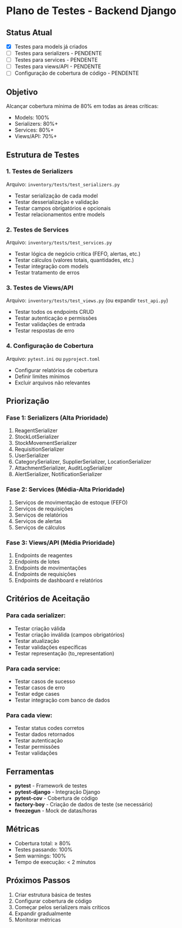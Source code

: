 # Plano de Testes - Backend Django

## Status Atual
- [x] Testes para models já criados
- [ ] Testes para serializers - PENDENTE
- [ ] Testes para services - PENDENTE  
- [ ] Testes para views/API - PENDENTE
- [ ] Configuração de cobertura de código - PENDENTE

## Objetivo
Alcançar cobertura mínima de 80% em todas as áreas críticas:
- Models: 100%
- Serializers: 80%+
- Services: 80%+
- Views/API: 70%+

## Estrutura de Testes

### 1. Testes de Serializers
Arquivo: `inventory/tests/test_serializers.py`
- Testar serialização de cada model
- Testar desserialização e validação
- Testar campos obrigatórios e opcionais
- Testar relacionamentos entre models

### 2. Testes de Services  
Arquivo: `inventory/tests/test_services.py`
- Testar lógica de negócio crítica (FEFO, alertas, etc.)
- Testar cálculos (valores totais, quantidades, etc.)
- Testar integração com models
- Testar tratamento de erros

### 3. Testes de Views/API
Arquivo: `inventory/tests/test_views.py` (ou expandir `test_api.py`)
- Testar todos os endpoints CRUD
- Testar autenticação e permissões
- Testar validações de entrada
- Testar respostas de erro

### 4. Configuração de Cobertura
Arquivo: `pytest.ini` ou `pyproject.toml`
- Configurar relatórios de cobertura
- Definir limites mínimos
- Excluir arquivos não relevantes

## Priorização

### Fase 1: Serializers (Alta Prioridade)
1. ReagentSerializer
2. StockLotSerializer  
3. StockMovementSerializer
4. RequisitionSerializer
5. UserSerializer
6. CategorySerializer, SupplierSerializer, LocationSerializer
7. AttachmentSerializer, AuditLogSerializer
8. AlertSerializer, NotificationSerializer

### Fase 2: Services (Média-Alta Prioridade)
1. Serviços de movimentação de estoque (FEFO)
2. Serviços de requisições
3. Serviços de relatórios
4. Serviços de alertas
5. Serviços de cálculos

### Fase 3: Views/API (Média Prioridade)
1. Endpoints de reagentes
2. Endpoints de lotes
3. Endpoints de movimentações
4. Endpoints de requisições
5. Endpoints de dashboard e relatórios

## Critérios de Aceitação

### Para cada serializer:
- Testar criação válida
- Testar criação inválida (campos obrigatórios)
- Testar atualização
- Testar validações específicas
- Testar representação (to_representation)

### Para cada service:
- Testar casos de sucesso
- Testar casos de erro
- Testar edge cases
- Testar integração com banco de dados

### Para cada view:
- Testar status codes corretos
- Testar dados retornados
- Testar autenticação
- Testar permissões
- Testar validações

## Ferramentas

- **pytest** - Framework de testes
- **pytest-django** - Integração Django
- **pytest-cov** - Cobertura de código
- **factory-boy** - Criação de dados de teste (se necessário)
- **freezegun** - Mock de datas/horas

## Métricas

- Cobertura total: ≥ 80%
- Testes passando: 100%
- Sem warnings: 100%
- Tempo de execução: < 2 minutos

## Próximos Passos

1. Criar estrutura básica de testes
2. Configurar cobertura de código
3. Começar pelos serializers mais críticos
4. Expandir gradualmente
5. Monitorar métricas
